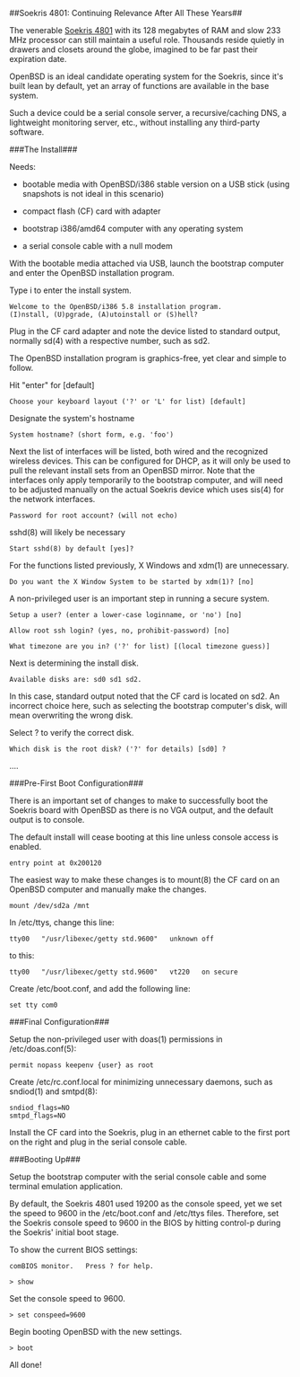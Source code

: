 ##Soekris 4801: Continuing Relevance After All These Years##

The venerable [Soekris 4801](https://soekris.com) with its 128 megabytes of RAM and slow 233 MHz processor can still maintain a useful role. Thousands reside quietly in drawers and closets around the globe, imagined to be far past their expiration date.

OpenBSD is an ideal candidate operating system for the Soekris, since it's built lean by default, yet an array of functions are available in the base system.

Such a device could be a serial console server, a recursive/caching DNS, a lightweight monitoring server, etc., without installing any third-party software.

###The Install###

Needs:

* bootable media with OpenBSD/i386 stable version on a USB stick
(using snapshots is not ideal in this scenario)

* compact flash (CF) card with adapter

* bootstrap i386/amd64 computer with any operating system

* a serial console cable with a null modem

With the bootable media attached via USB, launch the bootstrap computer and enter the OpenBSD installation program.

Type i to enter the install system.

	Welcome to the OpenBSD/i386 5.8 installation program.
	(I)nstall, (U)pgrade, (A)utoinstall or (S)hell?

Plug in the CF card adapter and note the device listed to standard output, normally sd(4) with a respective number, such as sd2.

The OpenBSD installation program is graphics-free, yet clear and simple to follow.

Hit "enter" for [default]

	Choose your keyboard layout ('?' or 'L' for list) [default]

Designate the system's hostname

	System hostname? (short form, e.g. 'foo')

Next the list of interfaces will be listed, both wired and the recognized wireless devices. This can be configured for DHCP, as it will only be used to pull the relevant install sets from an OpenBSD mirror. Note that the interfaces only apply temporarily to the bootstrap computer, and will need to be adjusted manually on the actual Soekris device which uses sis(4) for the network interfaces.

	Password for root account? (will not echo)

sshd(8) will likely be necessary

	Start sshd(8) by default [yes]?  

For the functions listed previously, X Windows and xdm(1) are unnecessary.

	Do you want the X Window System to be started by xdm(1)? [no]  

A non-privileged user is an important step in running a secure system.

	Setup a user? (enter a lower-case loginname, or 'no') [no]  

	Allow root ssh login? (yes, no, prohibit-password) [no]

	What timezone are you in? ('?' for list) [(local timezone guess)]

Next is determining the install disk.

	Available disks are: sd0 sd1 sd2.

In this case, standard output noted that the CF card is located on sd2. An incorrect choice here, such as selecting the bootstrap computer's disk, will mean overwriting the wrong disk.

Select ? to verify the correct disk.

	Which disk is the root disk? ('?' for details) [sd0] ?
....

###Pre-First Boot Configuration###

There is an important set of changes to make to successfully boot the Soekris board with OpenBSD as there is no VGA output, and the default output is to console.

The default install will cease booting at this line unless console access is enabled.

	entry point at 0x200120

The easiest way to make these changes is to mount(8) the CF card on an OpenBSD computer and manually make the changes.

	mount /dev/sd2a /mnt

In /etc/ttys, change this line:

	tty00	"/usr/libexec/getty std.9600"	unknown	off

to this:

	tty00	"/usr/libexec/getty std.9600"	vt220	on secure

Create /etc/boot.conf, and add the following line:

	set tty com0

###Final Configuration###

Setup the non-privileged user with doas(1) permissions in /etc/doas.conf(5):

	permit nopass keepenv {user} as root

Create /etc/rc.conf.local for minimizing unnecessary daemons, such as sndiod(1) and smtpd(8):

	sndiod_flags=NO
	smtpd_flags=NO

Install the CF card into the Soekris, plug in an ethernet cable to the first port on the right and plug in the serial console cable.

###Booting Up###

Setup the bootstrap computer with the serial console cable and some terminal emulation application.

By default, the Soekris 4801 used 19200 as the console speed, yet we set the speed to 9600 in the /etc/boot.conf and /etc/ttys files. Therefore, set the Soekris console speed to 9600 in the BIOS by hitting control-p during the Soekris' initial boot stage.

To show the current BIOS settings:

	comBIOS monitor.   Press ? for help.

	> show

Set the console speed to 9600.

	> set conspeed=9600

Begin booting OpenBSD with the new settings.

	> boot

All done!
